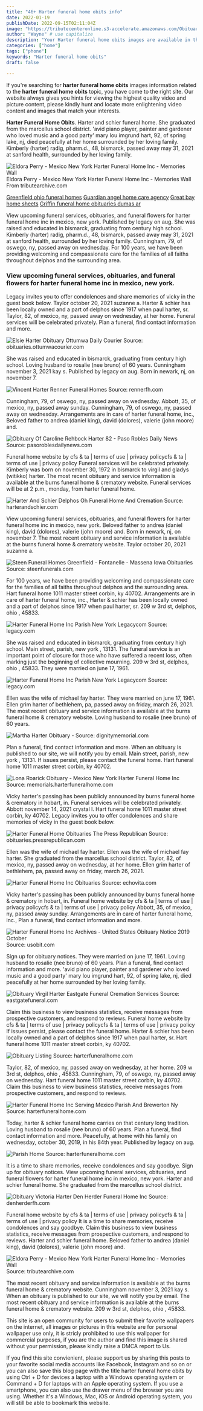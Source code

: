 ```yaml
---
title: "46+ Harter funeral home obits info"
date: 2022-01-19
publishDate: 2022-09-15T02:11:04Z
image: "https://tributecenteronline.s3-accelerate.amazonaws.com/Obituaries/18137309/Thumbnail.jpg"
author: "Wayne" # use capitalize
description: "Your Harter funeral home obits images are available in this site. Harter funeral home obits are a topic that is being searched for and liked by netizens now. You can Get the Harter funeral home obits files here. Get all royalty-free vectors."
categories: ["home"]
tags: ["phone"]
keywords: "Harter funeral home obits"
draft: false

---
```


If you're searching for **harter funeral home obits** images information related to the **harter funeral home obits** topic, you have come to the right  site.  Our website always  gives you  hints  for viewing  the highest  quality video and picture  content, please kindly hunt and locate more enlightening video content and images  that match your interests.

**Harter Funeral Home Obits**. Harter and schier funeral home. She graduated from the marcellus school district. &#039;avid piano player, painter and gardener who loved music and a good party&#039; mary lou imgrund hart, 92, of spring lake, nj, died peacefully at her home surrounded by her loving family. Kimberly (harter) radig, pharm.d., 48, bismarck, passed away may 31, 2021 at sanford health, surrounded by her loving family.

![Eldora Perry - Mexico New York Harter Funeral Home Inc - Memories Wall](https://tributecenteronline.s3-accelerate.amazonaws.com/Obituaries/18137309/Thumbnail.jpg "Eldora Perry - Mexico New York Harter Funeral Home Inc - Memories Wall")
Eldora Perry - Mexico New York Harter Funeral Home Inc - Memories Wall From tributearchive.com

[Greenfield ohio funeral homes](/greenfield-ohio-funeral-homes/)
[Guardian angel home care agency](/guardian-angel-home-care-agency/)
[Great bay home sheets](/great-bay-home-sheets/)
[Griffin funeral home obituaries dumas ar](/griffin-funeral-home-obituaries-dumas-ar/)

View upcoming funeral services, obituaries, and funeral flowers for harter funeral home inc in mexico, new york. Published by legacy on aug. She was raised and educated in bismarck, graduating from century high school. Kimberly (harter) radig, pharm.d., 48, bismarck, passed away may 31, 2021 at sanford health, surrounded by her loving family. Cunningham, 79, of oswego, ny, passed away on wednesday. For 100 years, we have been providing welcoming and compassionate care for the families of all faiths throughout delphos and the surrounding area.

### View upcoming funeral services, obituaries, and funeral flowers for harter funeral home inc in mexico, new york.

Legacy invites you to offer condolences and share memories of vicky in the guest book below. Taylor october 20, 2021 suzanne a. Harter &amp; schier has been locally owned and a part of delphos since 1917 when paul harter, sr. Taylor, 82, of mexico, ny, passed away on wednesday, at her home. Funeral services will be celebrated privately. Plan a funeral, find contact information and more.


![Elsie Harter Obituary Ottumwa Daily Courier](https://cdn-otf-cas.prfct.cc/dfs1/eyJoIjozODAsInciOjM4MCwidXJsIjoiaHR0cHM6XC9cL2FkYXMtb3JlZ29uLWNhcy1vYml0cy5zMy5hbWF6b25hd3MuY29tXC9waG90b3NcL2NyZWF0ZV9zdG9yeVwvNWY4NGFkY2FhYmQwY1wvNmRmYjdlMzdiYjdjM2MwYWU2NTYwOTI2ZWNhYi5qcGciLCJkIjo3MiwibSI6IkpQRyJ9 "Elsie Harter Obituary Ottumwa Daily Courier")
Source: obituaries.ottumwacourier.com

She was raised and educated in bismarck, graduating from century high school. Loving husband to rosalie (nee bruno) of 60 years. Cunningham november 3, 2021 kay s. Published by legacy on aug. Born in newark, nj, on november 7.

![Vincent Harter Renner Funeral Homes](https://rennerfh.com/wp-content/uploads/2021/11/Vincent-Harter-Web-2.jpg "Vincent Harter Renner Funeral Homes")
Source: rennerfh.com

Cunningham, 79, of oswego, ny, passed away on wednesday. Abbott, 35, of mexico, ny, passed away sunday. Cunningham, 79, of oswego, ny, passed away on wednesday. Arrangements are in care of harter funeral home, inc., Beloved father to andrea (daniel king), david (dolores), valerie (john moore) and.

![Obituary Of Caroline Rehbock Harter 82 - Paso Robles Daily News](https://pasoroblesdailynews.com/wp-content/uploads/2020/02/caroline-harter-atascadero-ca-obituary-481x600.jpg "Obituary Of Caroline Rehbock Harter 82 - Paso Robles Daily News")
Source: pasoroblesdailynews.com

Funeral home website by cfs &amp; ta | terms of use | privacy policycfs &amp; ta | terms of use | privacy policy Funeral services will be celebrated privately. Kimberly was born on november 30, 1972 in bismarck to virgil and gladys (witikko) harter. The most recent obituary and service information is available at the burns funeral home &amp; crematory website. Funeral services will be at 2 p.m., monday, from harter funeral home.

![Harter And Schier Delphos Oh Funeral Home And Cremation](https://s3.amazonaws.com/CFSV2/siteimages/htc/96729-harterschier-103E-2.jpg "Harter And Schier Delphos Oh Funeral Home And Cremation")
Source: harterandschier.com

View upcoming funeral services, obituaries, and funeral flowers for harter funeral home inc in mexico, new york. Beloved father to andrea (daniel king), david (dolores), valerie (john moore) and. Born in newark, nj, on november 7. The most recent obituary and service information is available at the burns funeral home &amp; crematory website. Taylor october 20, 2021 suzanne a.

![Steen Funeral Homes Greenfield - Fontanelle - Massena Iowa Obituaries](https://steenfunerals.com/dropbox/859/ss_248-Marilyn%20Harter%20Cropped.jpg "Steen Funeral Homes Greenfield - Fontanelle - Massena Iowa Obituaries")
Source: steenfunerals.com

For 100 years, we have been providing welcoming and compassionate care for the families of all faiths throughout delphos and the surrounding area. Hart funeral home 1011 master street corbin, ky 40702. Arrangements are in care of harter funeral home, inc., Harter &amp; schier has been locally owned and a part of delphos since 1917 when paul harter, sr. 209 w 3rd st, delphos, ohio , 45833.

![Harter Funeral Home Inc Parish New York Legacycom](https://cache.legacy.net/legacy/images/cobrands/PressConnects/photos/BPS099223-1_20200421.jpgx?v=0x000000007a815a56&amp;option=3&amp;h=112&amp;w=112&amp;fc=ffffff "Harter Funeral Home Inc Parish New York Legacycom")
Source: legacy.com

She was raised and educated in bismarck, graduating from century high school. Main street, parish, new york , 13131. The funeral service is an important point of closure for those who have suffered a recent loss, often marking just the beginning of collective mourning. 209 w 3rd st, delphos, ohio , 45833. They were married on june 17, 1961.

![Harter Funeral Home Inc Parish New York Legacycom](https://cache.legacy.net/legacy/images/cobrands/uticaod/photos/K0026655-1_20201017.jpgx?v=0x000000007a9517b4&amp;option=3&amp;h=112&amp;w=112&amp;fc=ffffff "Harter Funeral Home Inc Parish New York Legacycom")
Source: legacy.com

Ellen was the wife of michael fay harter. They were married on june 17, 1961. Ellen grim harter of bethlehem, pa, passed away on friday, march 26, 2021. The most recent obituary and service information is available at the burns funeral home &amp; crematory website. Loving husband to rosalie (nee bruno) of 60 years.

![Martha Harter Obituary -](https://dux7id0k7hacn.cloudfront.net/as/assets-mem-com/cmi/2/5/3/0/7320352/20170308_150100512_0_orig.jpg/-/martha-harter-lima-oh-obituary.jpg?a.balancewhite=true "Martha Harter Obituary -")
Source: dignitymemorial.com

Plan a funeral, find contact information and more. When an obituary is published to our site, we will notify you by email. Main street, parish, new york , 13131. If issues persist, please contact the funeral home. Hart funeral home 1011 master street corbin, ky 40702.

![Lona Roarick Obituary - Mexico New York Harter Funeral Home Inc](https://harterfuneralhome.frontrunnerpro.com/runtime/340531//include/site_storage/340531/DeathRecordStub/4242233/converted/center-266x305-7472043.jpg "Lona Roarick Obituary - Mexico New York Harter Funeral Home Inc")
Source: memorials.harterfuneralhome.com

Vicky harter&#039;s passing has been publicly announced by burns funeral home &amp; crematory in hobart, in. Funeral services will be celebrated privately. Abbott november 14, 2021 crystal l. Hart funeral home 1011 master street corbin, ky 40702. Legacy invites you to offer condolences and share memories of vicky in the guest book below.

![Harter Funeral Home Obituaries The Press Republican](https://cdn-otf-cas.prfct.cc/dfs1/eyJkIjo3MiwieCI6IjAiLCJ5IjoiMzciLCJjdyI6IjIzNCIsImNoIjoiMzAwLjk3MjQxMzc5MzEwMzQ0Iiwicm8iOiIwIiwiY3IiOiIxIiwidyI6MTgwLCJoIjoxODAsInVybCI6Imh0dHA6XC9cL2FkYXMtb3JlZ29uLWNhcy1vYml0cy5zMy5hbWF6b25hd3MuY29tXC9waG90b3NcL2NyZWF0ZV9zdG9yeVwvNWViNWE4NzI1MzkzYlwvNDBhNmRhYmNmZDVmMmRkMmNlMGY5ZTQyNmE1NS5qcGciLCJtIjoiSlBHIn0= "Harter Funeral Home Obituaries The Press Republican")
Source: obituaries.pressrepublican.com

Ellen was the wife of michael fay harter. Ellen was the wife of michael fay harter. She graduated from the marcellus school district. Taylor, 82, of mexico, ny, passed away on wednesday, at her home. Ellen grim harter of bethlehem, pa, passed away on friday, march 26, 2021.

![Harter Funeral Home Inc Obituaries](https://www.echovita.com/storage/loc_street_view/0715/lsv_47715_83v3_1637589965.jpg "Harter Funeral Home Inc Obituaries")
Source: echovita.com

Vicky harter&#039;s passing has been publicly announced by burns funeral home &amp; crematory in hobart, in. Funeral home website by cfs &amp; ta | terms of use | privacy policycfs &amp; ta | terms of use | privacy policy Abbott, 35, of mexico, ny, passed away sunday. Arrangements are in care of harter funeral home, inc., Plan a funeral, find contact information and more.

![Harter Funeral Home Inc Archives - United States Obituary Notice 2019 October](https://usobit.com/obituaries-2019/10/wp-content/uploads/2019/10/29/Kelsey-L-Cook-Friday-October-25-2019.jpg "Harter Funeral Home Inc Archives - United States Obituary Notice 2019 October")
Source: usobit.com

Sign up for obituary notices. They were married on june 17, 1961. Loving husband to rosalie (nee bruno) of 60 years. Plan a funeral, find contact information and more. &#039;avid piano player, painter and gardener who loved music and a good party&#039; mary lou imgrund hart, 92, of spring lake, nj, died peacefully at her home surrounded by her loving family.

![Obituary Virgil Harter Eastgate Funeral Cremation Services](https://www.eastgatefuneral.com/fh_live/15100/15112/images/obituaries/7069202.jpg "Obituary Virgil Harter Eastgate Funeral Cremation Services")
Source: eastgatefuneral.com

Claim this business to view business statistics, receive messages from prospective customers, and respond to reviews. Funeral home website by cfs &amp; ta | terms of use | privacy policycfs &amp; ta | terms of use | privacy policy If issues persist, please contact the funeral home. Harter &amp; schier has been locally owned and a part of delphos since 1917 when paul harter, sr. Hart funeral home 1011 master street corbin, ky 40702.

![Obituary Listing](https://lirp.cdn-website.com/01edaa37/dms3rep/multi/opt/logo-white-400-640w.png "Obituary Listing")
Source: harterfuneralhome.com

Taylor, 82, of mexico, ny, passed away on wednesday, at her home. 209 w 3rd st, delphos, ohio , 45833. Cunningham, 79, of oswego, ny, passed away on wednesday. Hart funeral home 1011 master street corbin, ky 40702. Claim this business to view business statistics, receive messages from prospective customers, and respond to reviews.

![Harter Funeral Home Inc Serving Mexico Parish And Brewerton Ny](https://lirp.cdn-website.com/01edaa37/dms3rep/multi/opt/Brew-421w.jpg "Harter Funeral Home Inc Serving Mexico Parish And Brewerton Ny")
Source: harterfuneralhome.com

Today, harter &amp; schier funeral home carries on that century long tradition. Loving husband to rosalie (nee bruno) of 60 years. Plan a funeral, find contact information and more. Peacefully, at home with his family on wednesday, october 30, 2019, in his 84th year. Published by legacy on aug.

![Parish Home](https://lirp.cdn-website.com/01edaa37/dms3rep/multi/opt/Parish+front-1680w.JPG "Parish Home")
Source: harterfuneralhome.com

It is a time to share memories, receive condolences and say goodbye. Sign up for obituary notices. View upcoming funeral services, obituaries, and funeral flowers for harter funeral home inc in mexico, new york. Harter and schier funeral home. She graduated from the marcellus school district.

![Obituary Victoria Harter Den Herder Funeral Home Inc](https://www.denherderfh.com/fh_live/16300/16396/images/obituaries/6875753.jpg "Obituary Victoria Harter Den Herder Funeral Home Inc")
Source: denherderfh.com

Funeral home website by cfs &amp; ta | terms of use | privacy policycfs &amp; ta | terms of use | privacy policy It is a time to share memories, receive condolences and say goodbye. Claim this business to view business statistics, receive messages from prospective customers, and respond to reviews. Harter and schier funeral home. Beloved father to andrea (daniel king), david (dolores), valerie (john moore) and.

![Eldora Perry - Mexico New York Harter Funeral Home Inc - Memories Wall](https://tributecenteronline.s3-accelerate.amazonaws.com/Obituaries/18137309/Thumbnail.jpg "Eldora Perry - Mexico New York Harter Funeral Home Inc - Memories Wall")
Source: tributearchive.com

The most recent obituary and service information is available at the burns funeral home &amp; crematory website. Cunningham november 3, 2021 kay s. When an obituary is published to our site, we will notify you by email. The most recent obituary and service information is available at the burns funeral home &amp; crematory website. 209 w 3rd st, delphos, ohio , 45833.

This site is an open community for users to submit their favorite wallpapers on the internet, all images or pictures in this website are for personal wallpaper use only, it is stricly prohibited to use this wallpaper for commercial purposes, if you are the author and find this image is shared without your permission, please kindly raise a DMCA report to Us.

If you find this site convienient, please support us by sharing this posts to your favorite social media accounts like Facebook, Instagram and so on or you can also save this blog page with the title harter funeral home obits by using Ctrl + D for devices a laptop with a Windows operating system or Command + D for laptops with an Apple operating system. If you use a smartphone, you can also use the drawer menu of the browser you are using. Whether it's a Windows, Mac, iOS or Android operating system, you will still be able to bookmark this website.
